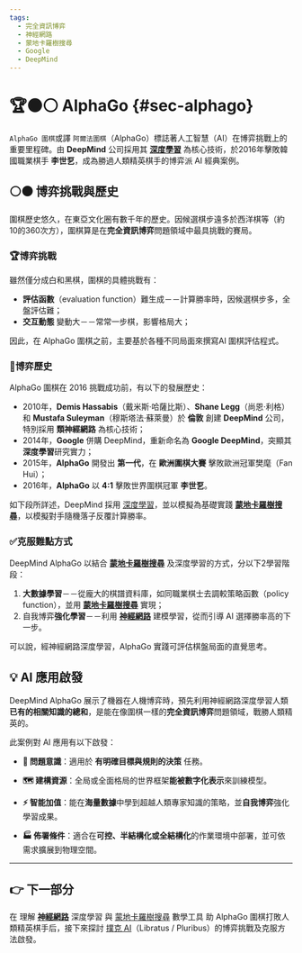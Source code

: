 ```yaml
---
tags:
  - 完全資訊博弈
  - 神經網路
  - 蒙地卡羅樹搜尋
  - Google
  - DeepMind
---
```

# 🏆⚫⚪  AlphaGo {#sec-alphago}

`AlphaGo 圍棋`或譯 `阿爾法圍棋`（AlphaGo）標誌著人工智慧（AI）在博弈挑戰上的重要里程碑。由 **DeepMind** 公司採用其 **[深度學習](04-03-neural_networks)** 為核心技術，於2016年擊敗韓國職業棋手 **李世乭**，成為勝過人類精英棋手的博弈派 AI 經典案例。

## ⚪⚫ 博弈挑戰與歷史

圍棋歷史悠久，在東亞文化圈有數千年的歷史。因候選棋步遠多於西洋棋等（約10的360次方），圍棋算是在**完全資訊博弈**問題領域中最具挑戰的賽局。

### 🏆博弈挑戰

雖然僅分成白和黑棋，圍棋的具體挑戰有：

- **評估函數**（evaluation function）難生成－－計算勝率時，因候選棋步多，全盤評估難；
- **交互動態** 變動大－－常常一步棋，影響格局大；

因此，在 AlphaGo 圍棋之前，主要基於各種不同局面來撰寫AI 圍棋評估程式。

### 📜博弈歷史

AlphaGo 圍棋在 2016 挑戰成功前，有以下的發展歷史：

* 2010年，**Demis Hassabis**（戴米斯·哈薩比斯）、**Shane Legg**（尚恩·利格）和 **Mustafa Suleyman**（穆斯塔法·蘇萊曼）於 **倫敦** 創建 **DeepMind** 公司，特別採用 **類神經網路** 為核心技術；
* 2014年，**Google** 併購 DeepMind，重新命名為 **Google DeepMind**，突顯其 **深度學習**研究實力；
* 2015年，**AlphaGo** 開發出 **第一代**，在 **歐洲圍棋大賽** 擊敗歐洲冠軍樊麾（Fan Hui）；
* 2016年，**AlphaGo** 以 **4:1** 擊敗世界圍棋冠軍 **李世乭**。

如下段所詳述，DeepMind 採用 [深度學習](04-03-neural_networks)，並以模擬為基礎實踐 **[蒙地卡羅樹搜尋](09-06-monte_carlo_tree_search)**，以模擬對手隨機落子反覆計算勝率。

### ✅克服難點方式

DeepMind AlphaGo 以結合 **[蒙地卡羅樹搜尋](09-06-monte_carlo_tree_search)** 及深度學習的方式，分以下2學習階段：

1. **大數據學習**－－從龐大的棋譜資料庫，如同職業棋士去調較策略函數（policy function），並用 **[蒙地卡羅樹搜尋](09-06-monte_carlo_tree_search)** 實現；
2. 自我博弈**強化學習**－－利用 **[神經網路](04-03-neural_networks)** 建模學習，從而引導 AI 選擇勝率高的下一步。

可以說，經神經網路深度學習，AlphaGo 實踐可評估棋盤局面的直覺思考。

## 💡 AI 應用啟發

DeepMind AlphaGo 展示了機器在人機博弈時，預先利用神經網路深度學習人類**已有的相關知識的總和**，是能在像圍棋一樣的**完全資訊博弈**問題領域，戰勝人類精英的。

此案例對 AI 應用有以下啟發：

- **🎯 問題意識**：適用於 **有明確目標與規則的決策** 任務。
    
- **🗺️ 建構資源**：全局或全面格局的世界框架**能被數字化表示**來訓練模型。  
    
- **⚡ 智能加值**：能在**海量數據**中學到超越人類專家知識的策略，並**自我博弈**強化學習成果。
    
- **🏭 佈署條件**：適合在**可控、半結構化或全結構化**的作業環境中部署，並可依需求擴展到物理空間。

***

## 👉 下一部分

在 理解 **[神經網路](04-03-neural_networks)** 深度學習 與  [蒙地卡羅樹搜尋](09-06-monte_carlo_tree_search) 數學工具 助 AlphaGo 圍棋打敗人類精英棋手后，接下來探討 [撲克 AI](07-04-poker_ai.zh-hant.md)（Libratus / Pluribus）的博弈挑戰及克服方法啟發。








